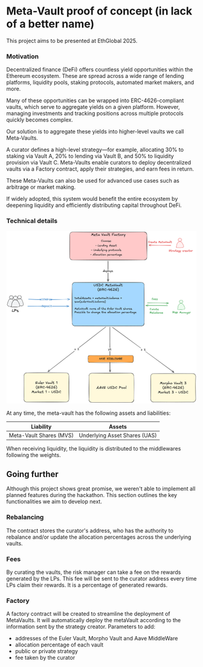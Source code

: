 # Meta-Vault proof of concept (in lack of a better name)

This project aims to be presented at EthGlobal 2025.

### Motivation
Decentralized finance (DeFi) offers countless yield opportunities within the Ethereum ecosystem. These are spread across a wide range of lending platforms, liquidity pools, staking protocols, automated market makers, and more.

Many of these opportunities can be wrapped into ERC-4626-compliant vaults, which serve to aggregate yields on a given platform. However, managing investments and tracking positions across multiple protocols quickly becomes complex.

Our solution is to aggregate these yields into higher-level vaults we call Meta-Vaults.

A curator defines a high-level strategy—for example, allocating 30% to staking via Vault A, 20% to lending via Vault B, and 50% to liquidity provision via Vault C. Meta-Vaults enable curators to deploy decentralized vaults via a Factory contract, apply their strategies, and earn fees in return.

These Meta-Vaults can also be used for advanced use cases such as arbitrage or market making.

If widely adopted, this system would benefit the entire ecosystem by deepening liquidity and efficiently distributing capital throughout DeFi.


### Technical details

![Use case](docs/image.png)

At any time, the meta-vault has the following assets and liabilities:

| Liability               | Assets                        |
| ----------------------- | ----------------------------- |
| Meta-Vault Shares (MVS) | Underlying Asset Shares (UAS) |

When receiving liquidity, the liquidity is distributed to the middlewares following the weights. 

## Going further

Although this project shows great promise, we weren't able to implement all planned features during the hackathon.
This section outlines the key functionalities we aim to develop next.


### Rebalancing

The contract stores the curator's address, who has the authority to rebalance and/or update the allocation percentages across the underlying vaults.



### Fees

By curating the vaults, the risk manager can take a fee on the rewards generated by the LPs.
This fee will be sent to the curator address every time LPs claim their rewards. It is a percentage of generated rewards.

### Factory

A factory contract will be created to streamline the deployment of MetaVaults.
It will automatically deploy the metaVault according to the information sent by the strategy creator.
Parameters to add:

- addresses of the Euler Vault, Morpho Vault and Aave MiddleWare
- allocation percentage of each vault
- public or private strategy
- fee taken by the curator
